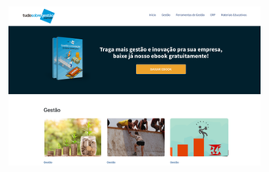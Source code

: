 <img src="https://raw.githubusercontent.com/Aquinolima/Show-me-the-leads-/master/public/assets/img/sitetudosobregestao.png"></img>
